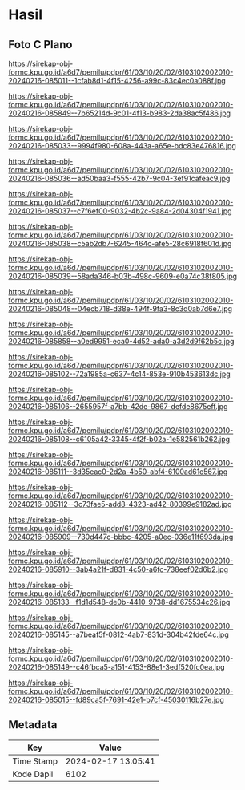 # Hasil

## Foto C Plano

https://sirekap-obj-formc.kpu.go.id/a6d7/pemilu/pdpr/61/03/10/20/02/6103102002010-20240216-085011--1cfab8d1-4f15-4256-a99c-83c4ec0a088f.jpg

https://sirekap-obj-formc.kpu.go.id/a6d7/pemilu/pdpr/61/03/10/20/02/6103102002010-20240216-085849--7b65214d-9c01-4f13-b983-2da38ac5f486.jpg

https://sirekap-obj-formc.kpu.go.id/a6d7/pemilu/pdpr/61/03/10/20/02/6103102002010-20240216-085033--9994f980-608a-443a-a65e-bdc83e476816.jpg

https://sirekap-obj-formc.kpu.go.id/a6d7/pemilu/pdpr/61/03/10/20/02/6103102002010-20240216-085036--ad50baa3-f555-42b7-9c04-3ef91cafeac9.jpg

https://sirekap-obj-formc.kpu.go.id/a6d7/pemilu/pdpr/61/03/10/20/02/6103102002010-20240216-085037--c7f6ef00-9032-4b2c-9a84-2d04304f1941.jpg

https://sirekap-obj-formc.kpu.go.id/a6d7/pemilu/pdpr/61/03/10/20/02/6103102002010-20240216-085038--c5ab2db7-6245-464c-afe5-28c6918f601d.jpg

https://sirekap-obj-formc.kpu.go.id/a6d7/pemilu/pdpr/61/03/10/20/02/6103102002010-20240216-085039--58ada346-b03b-498c-9609-e0a74c38f805.jpg

https://sirekap-obj-formc.kpu.go.id/a6d7/pemilu/pdpr/61/03/10/20/02/6103102002010-20240216-085048--04ecb718-d38e-494f-9fa3-8c3d0ab7d6e7.jpg

https://sirekap-obj-formc.kpu.go.id/a6d7/pemilu/pdpr/61/03/10/20/02/6103102002010-20240216-085858--a0ed9951-eca0-4d52-ada0-a3d2d9f62b5c.jpg

https://sirekap-obj-formc.kpu.go.id/a6d7/pemilu/pdpr/61/03/10/20/02/6103102002010-20240216-085102--72a1985a-c637-4c14-853e-910b453613dc.jpg

https://sirekap-obj-formc.kpu.go.id/a6d7/pemilu/pdpr/61/03/10/20/02/6103102002010-20240216-085106--2655957f-a7bb-42de-9867-defde8675eff.jpg

https://sirekap-obj-formc.kpu.go.id/a6d7/pemilu/pdpr/61/03/10/20/02/6103102002010-20240216-085108--c6105a42-3345-4f2f-b02a-1e582561b262.jpg

https://sirekap-obj-formc.kpu.go.id/a6d7/pemilu/pdpr/61/03/10/20/02/6103102002010-20240216-085111--3d35eac0-2d2a-4b50-abf4-6100ad61e567.jpg

https://sirekap-obj-formc.kpu.go.id/a6d7/pemilu/pdpr/61/03/10/20/02/6103102002010-20240216-085112--3c73fae5-add8-4323-ad42-80399e9182ad.jpg

https://sirekap-obj-formc.kpu.go.id/a6d7/pemilu/pdpr/61/03/10/20/02/6103102002010-20240216-085909--730d447c-bbbc-4205-a0ec-036e11f693da.jpg

https://sirekap-obj-formc.kpu.go.id/a6d7/pemilu/pdpr/61/03/10/20/02/6103102002010-20240216-085910--3ab4a21f-d831-4c50-a6fc-738eef02d6b2.jpg

https://sirekap-obj-formc.kpu.go.id/a6d7/pemilu/pdpr/61/03/10/20/02/6103102002010-20240216-085133--f1d1d548-de0b-4410-9738-dd1675534c26.jpg

https://sirekap-obj-formc.kpu.go.id/a6d7/pemilu/pdpr/61/03/10/20/02/6103102002010-20240216-085145--a7beaf5f-0812-4ab7-831d-304b42fde64c.jpg

https://sirekap-obj-formc.kpu.go.id/a6d7/pemilu/pdpr/61/03/10/20/02/6103102002010-20240216-085149--c46fbca5-a151-4153-88e1-3edf520fc0ea.jpg

https://sirekap-obj-formc.kpu.go.id/a6d7/pemilu/pdpr/61/03/10/20/02/6103102002010-20240216-085015--fd89ca5f-7691-42e1-b7cf-45030116b27e.jpg


## Metadata

| Key        | Value               |
| ---------- | ------------------- |
| Time Stamp | 2024-02-17 13:05:41 |
| Kode Dapil | 6102                |



